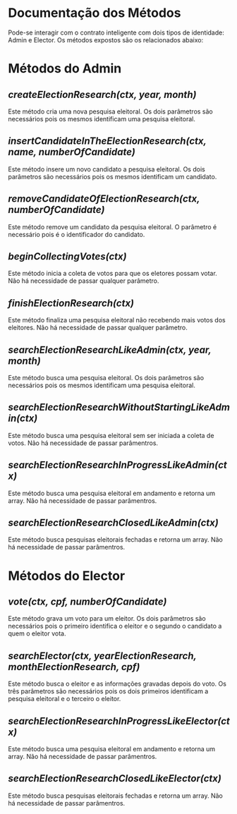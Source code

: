 # __Documentação dos Métodos__
Pode-se interagir com o contrato inteligente com dois tipos de identidade: Admin e Elector. Os métodos expostos são os relacionados abaixo:

# Métodos do Admin
## _createElectionResearch(ctx, year, month)_
Este método cria uma nova pesquisa eleitoral. Os dois parâmetros são necessários pois os mesmos identificam uma pesquisa eleitoral.

## _insertCandidateInTheElectionResearch(ctx, name, numberOfCandidate)_
Este método insere um novo candidato a pesquisa eleitoral. Os dois parâmetros são necessários pois os mesmos identificam um candidato.

## _removeCandidateOfElectionResearch(ctx, numberOfCandidate)_
Este método remove um candidato da pesquisa eleitoral. O parâmetro é necessário pois é o identificador do candidato.

## _beginCollectingVotes(ctx)_
Este método inicia a coleta de votos para que os eletores possam votar. Não há necessidade de passar qualquer parâmetro.

## _finishElectionResearch(ctx)_
Este método finaliza uma pesquisa eleitoral não recebendo mais votos dos eleitores. Não há necessidade de passar qualquer parâmetro.

## _searchElectionResearchLikeAdmin(ctx, year, month)_
Este método busca uma pesquisa eleitoral. Os dois parâmetros são necessários pois os mesmos identificam uma pesquisa eleitoral.

## _searchElectionResearchWithoutStartingLikeAdmin(ctx)_
Este método busca uma pesquisa eleitoral sem ser iniciada a coleta de votos. Não há necessidade de passar parâmentros.

## _searchElectionResearchInProgressLikeAdmin(ctx)_
Este método busca uma pesquisa eleitoral em andamento e retorna um array. Não há necessidade de passar parâmentros.

## _searchElectionResearchClosedLikeAdmin(ctx)_
Este método busca pesquisas eleitorais fechadas e retorna um array. Não há necessidade de passar parâmentros.

# Métodos do Elector
## _vote(ctx, cpf, numberOfCandidate)_
Este método grava um voto para um eleitor. Os dois parâmetros são necessários pois o primeiro identifica o eleitor e o segundo o candidato a quem o eleitor vota.

## _searchElector(ctx, yearElectionResearch, monthElectionResearch, cpf)_
Este método busca o eleitor e as informações gravadas depois do voto. Os três parâmetros são necessários pois os dois primeiros identificam a pesquisa eleitoral e o terceiro o eleitor.

## _searchElectionResearchInProgressLikeElector(ctx)_
Este método busca uma pesquisa eleitoral em andamento e retorna um array. Não há necessidade de passar parâmentros.

## _searchElectionResearchClosedLikeElector(ctx)_
Este método busca pesquisas eleitorais fechadas e retorna um array. Não há necessidade de passar parâmentros.